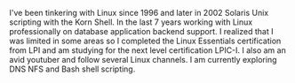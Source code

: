 I've been tinkering with Linux since 1996 and later in 2002 Solaris Unix scripting with the Korn Shell. 
In the last 7 years working with Linux professionally on database application backend support. 
I realized that I was limited in some areas so I completed the Linux Essentials certification from LPI and 
am studying for the next level certification LPIC-I. I also am an avid youtuber and follow several Linux channels. 
I am currently exploring DNS NFS and Bash shell scripting. 
<!---
mrjmsullivan/mrjmsullivan is a ✨ special ✨ repository because its `README.md` (this file) appears on your GitHub profile.
You can click the Preview link to take a look at your changes.
--->
